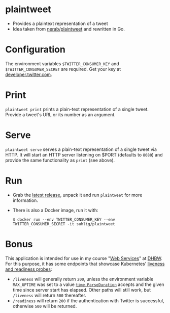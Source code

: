 # plaintweet

* Provides a plaintext representation of a tweet
* Idea taken from [nerab/plaintweet](https://github.com/nerab/plaintweet) and rewritten in Go.

# Configuration

The environment variables `$TWITTER_CONSUMER_KEY` and `$TWITTER_CONSUMER_SECRET` are required. Get your key at [developer.twitter.com](https://developer.twitter.com/).

# Print

`plaintweet print` prints a plain-text representation of a single tweet. Provide a tweet's URL or its number as an argument.

# Serve

`plaintweet serve` serves a plain-text representation of a single tweet via HTTP. It will start an HTTP server listening on $PORT (defaults to `8080`) and provide the same functionality as `print` (see above).

# Run

* Grab the [latest release](https://github.com/suhlig/plaintweet/releases/latest), unpack it and run `plaintweet` for more information.
* There is also a Docker image, run it with:

  ```command
  $ docker run --env TWITTER_CONSUMER_KEY --env TWITTER_CONSUMER_SECRET -it suhlig/plaintweet
  ```

# Bonus

This application is intended for use in my course "[Web Services](https://ws.uhlig.it/)" at [DHBW](https://www.ravensburg.dhbw.de/studienangebot/bachelor-studiengaenge/informatik). For this purpose, it has some endpoints that showcase Kubernetes' [liveness and readiness probes](https://kubernetes.io/docs/tasks/configure-pod-container/configure-liveness-readiness-startup-probes/):

* `/liveness` will generally return `200`, unless the environment variable `MAX_UPTIME` was set to a value [`time.ParseDuration`](https://pkg.go.dev/time#ParseDuration) accepts and the given time since server start has elapsed. Other paths will still work, but `/liveness` will return `500` thereafter.
* `/readiness` will return `200` if the authentication with Twitter is successful, otherwise `500` will be returned.
